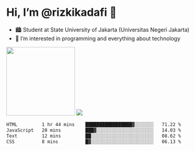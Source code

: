 # Hi, I’m @rizkikadafi 👋
- 🏙 Student at State University of Jakarta (Universitas Negeri Jakarta)
- 👀 I’m interested in programming and everything about technology
<img height="180em" src="https://github-readme-stats.vercel.app/api?username=rizkikadafi&show_icons=true&hide_border=true&&count_private=true&include_all_commits=true" />
<img src="https://github-readme-stats.vercel.app/api/top-langs/?username=rizkikadafi&show_icons=true&hide_border=true&&count_private=true&include_all_commits=true" />

<!--START_SECTION:waka-->

```txt
HTML         1 hr 44 mins    █████████████████▓░░░░░░░   71.22 %
JavaScript   20 mins         ███▓░░░░░░░░░░░░░░░░░░░░░   14.03 %
Text         12 mins         ██░░░░░░░░░░░░░░░░░░░░░░░   08.62 %
CSS          8 mins          █▓░░░░░░░░░░░░░░░░░░░░░░░   06.13 %
```

<!--END_SECTION:waka-->

<!---
rizkikadafi/rizkikadafi is a ✨ special ✨ repository because its `README.md` (this file) appears on your GitHub profile.
You can click the Preview link to take a look at your changes.
--->
